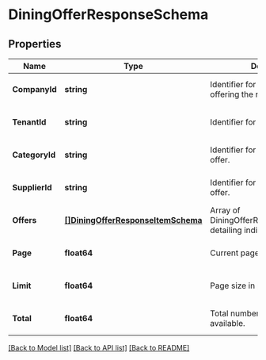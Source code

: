 # DiningOfferResponseSchema

## Properties
Name | Type | Description | Notes
------------ | ------------- | ------------- | -------------
**CompanyId** | **string** | Identifier for the company offering the rental. | [optional] [default to null]
**TenantId** | **string** | Identifier for the tenant. | [optional] [default to null]
**CategoryId** | **string** | Identifier for the category of the offer. | [optional] [default to null]
**SupplierId** | **string** | Identifier for the supplier of the offer. | [optional] [default to null]
**Offers** | [**[]DiningOfferResponseItemSchema**](DiningOfferResponseItemSchema.md) | Array of DiningOfferResponseItemSchema detailing individual car offers. | [optional] [default to null]
**Page** | **float64** | Current page in pagination. | [optional] [default to null]
**Limit** | **float64** | Page size in pagination. | [optional] [default to null]
**Total** | **float64** | Total number of records available. | [optional] [default to null]

[[Back to Model list]](../README.md#documentation-for-models) [[Back to API list]](../README.md#documentation-for-api-endpoints) [[Back to README]](../README.md)

